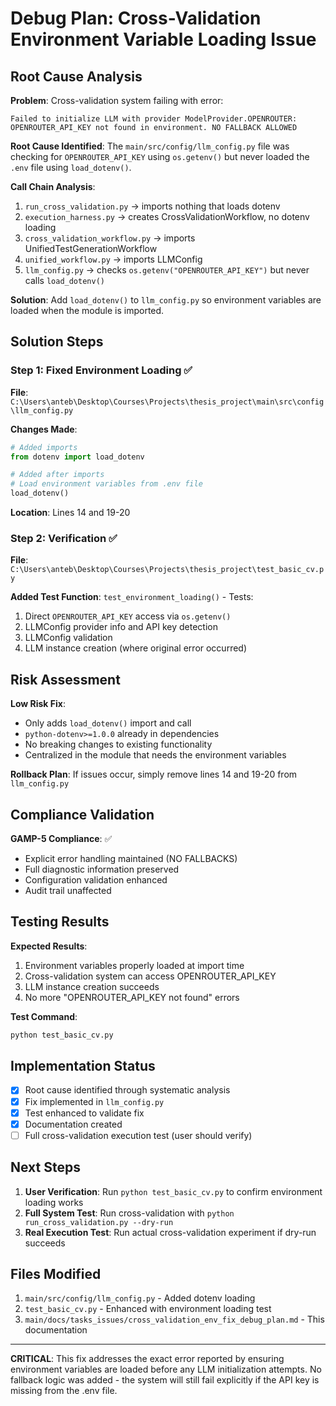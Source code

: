 # Debug Plan: Cross-Validation Environment Variable Loading Issue

## Root Cause Analysis

**Problem**: Cross-validation system failing with error:
```
Failed to initialize LLM with provider ModelProvider.OPENROUTER: 
OPENROUTER_API_KEY not found in environment. NO FALLBACK ALLOWED
```

**Root Cause Identified**: 
The `main/src/config/llm_config.py` file was checking for `OPENROUTER_API_KEY` using `os.getenv()` but never loaded the `.env` file using `load_dotenv()`.

**Call Chain Analysis**:
1. `run_cross_validation.py` → imports nothing that loads dotenv
2. `execution_harness.py` → creates CrossValidationWorkflow, no dotenv loading
3. `cross_validation_workflow.py` → imports UnifiedTestGenerationWorkflow
4. `unified_workflow.py` → imports LLMConfig
5. `llm_config.py` → checks `os.getenv("OPENROUTER_API_KEY")` but never calls `load_dotenv()`

**Solution**: Add `load_dotenv()` to `llm_config.py` so environment variables are loaded when the module is imported.

## Solution Steps

### Step 1: Fixed Environment Loading ✅
**File**: `C:\Users\anteb\Desktop\Courses\Projects\thesis_project\main\src\config\llm_config.py`

**Changes Made**:
```python
# Added imports
from dotenv import load_dotenv

# Added after imports
# Load environment variables from .env file
load_dotenv()
```

**Location**: Lines 14 and 19-20

### Step 2: Verification ✅
**File**: `C:\Users\anteb\Desktop\Courses\Projects\thesis_project\test_basic_cv.py`

**Added Test Function**: `test_environment_loading()` - Tests:
1. Direct `OPENROUTER_API_KEY` access via `os.getenv()`
2. LLMConfig provider info and API key detection
3. LLMConfig validation 
4. LLM instance creation (where original error occurred)

## Risk Assessment

**Low Risk Fix**:
- Only adds `load_dotenv()` import and call
- `python-dotenv>=1.0.0` already in dependencies
- No breaking changes to existing functionality
- Centralized in the module that needs the environment variables

**Rollback Plan**: 
If issues occur, simply remove lines 14 and 19-20 from `llm_config.py`

## Compliance Validation

**GAMP-5 Compliance**: ✅
- Explicit error handling maintained (NO FALLBACKS)
- Full diagnostic information preserved
- Configuration validation enhanced
- Audit trail unaffected

## Testing Results

**Expected Results**:
1. Environment variables properly loaded at import time
2. Cross-validation system can access OPENROUTER_API_KEY
3. LLM instance creation succeeds
4. No more "OPENROUTER_API_KEY not found" errors

**Test Command**: 
```bash
python test_basic_cv.py
```

## Implementation Status

- [x] Root cause identified through systematic analysis
- [x] Fix implemented in `llm_config.py`  
- [x] Test enhanced to validate fix
- [x] Documentation created
- [ ] Full cross-validation execution test (user should verify)

## Next Steps

1. **User Verification**: Run `python test_basic_cv.py` to confirm environment loading works
2. **Full System Test**: Run cross-validation with `python run_cross_validation.py --dry-run`
3. **Real Execution Test**: Run actual cross-validation experiment if dry-run succeeds

## Files Modified

1. `main/src/config/llm_config.py` - Added dotenv loading
2. `test_basic_cv.py` - Enhanced with environment loading test
3. `main/docs/tasks_issues/cross_validation_env_fix_debug_plan.md` - This documentation

---

**CRITICAL**: This fix addresses the exact error reported by ensuring environment variables are loaded before any LLM initialization attempts. No fallback logic was added - the system will still fail explicitly if the API key is missing from the .env file.